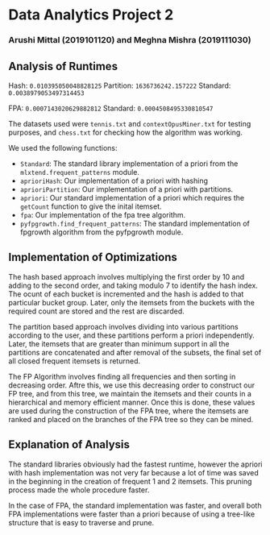 # Data Analytics Project 2

### Arushi Mittal (2019101120) and Meghna Mishra (2019111030)

## Analysis of Runtimes

Hash: `0.010395050048828125`
Partition: `1636736242.157222` 
Standard: `0.0038979053497314453`

FPA: `0.0007143020629882812`
Standard: `0.0004508495330810547`

The datasets used were `tennis.txt` and `contextOpusMiner.txt` for testing purposes, and `chess.txt` for checking how the algorithm was working.

We used the following functions:
 - `Standard`: The standard library implementation of a priori from the `mlxtend.frequent_patterns` module.
 - `aprioriHash`: Our implementation of a priori with hashing
 - `aprioriPartition`: Our implementation of a priori with partitions.
 - `apriori`: Our standard implementation of a priori which requires the `getCount` function to give the inital itemset.
 - `fpa`: Our implementation of the fpa tree algorithm.
 - `pyfpgrowth.find_frequent_patterns`: The standard implementation of fpgrowth algorithm from the pyfpgrowth module.

## Implementation of Optimizations

The hash based approach involves multiplying the first order by 10 and adding to the second order, and taking modulo 7 to identify the hash index. The ocunt of each bucket is incremented and the hash is added to that particular bucket group. Later, only the itemsets from the buckets with the required count are stored and the rest are discarded. 

The partition based approach involves dividing into various partitions according to the user, and these partitions perform a priori independently. Later, the itemsets that are greater than minimum support in all the partitions are concatenated and after removal of the subsets, the final set of all closed frequent itemsets is returned.

The FP Algorithm involves finding all frequencies and then sorting in decreasing order. Aftre this, we use this decreasing order to construct our FP tree, and from this tree, we maintain the itemsets and their counts in a hierarchical and memory efficient manner. Once this is done, these values are used during the construction of the FPA tree, where the itemsets are ranked and placed on the branches of the FPA tree so they can be mined.

## Explanation of Analysis

The standard libraries obviously had the fastest runtime, however the apriori with hash implementation was not very far because a lot of time was saved in the beginning in the creation of frequent 1 and 2 itemsets. This pruning process made the whole procedure faster.

In the case of FPA, the standard implementation was faster, and overall both FPA implementations were faster than a priori because of using a tree-like structure that is easy to traverse and prune.